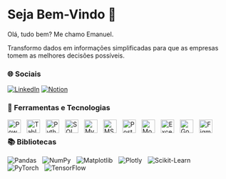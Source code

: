 # Seja Bem-Vindo 👋

Olá, tudo bem? Me chamo Emanuel.

Transformo dados em informações simplificadas para que as empresas tomem as melhores decisões possíveis.

### 🌐 Sociais

[![LinkedIn](https://img.shields.io/badge/linkedin-%230077B5.svg?style=for-the-badge&logo=linkedin&logoColor=white)](https://www.linkedin.com/in/emanuelsilvaa/)
[![Notion](https://img.shields.io/badge/Notion-%23000000.svg?style=for-the-badge&logo=notion&logoColor=white)](https://pollen-trillium-97b.notion.site/Portf-lio-de-Projetos-Emanuel-11d317396c2c80e88a99c5415b6ca586?pvs=4)

### 🧰 Ferramentas e Tecnologias

<img align="left" alt="Power BI" title="Power BI" width="30px" style="padding-right:10px;" src="https://github.com/user-attachments/assets/a06df1d4-902d-4e49-8927-4abe39f982ad" />
<img align="left" alt="Tableau" title="Tableau" width="30px" style="padding-right:10px;" src="https://github.com/user-attachments/assets/06e5deab-5875-45e7-943b-f2532e187419" />
<img align="left" alt="Python" title="Python" width="30px" style="padding-right:10px;" src="https://github.com/user-attachments/assets/0caef7a8-1579-4002-a5ae-df14f075e5eb" />
<img align="left" alt="SQL" title="SQL" width="30px" style="padding-right:10px;" src="https://github.com/user-attachments/assets/0624d2c0-39e1-48e5-93bf-d7f16b9591ce" />
<img align="left" alt="MySQL" title="MySQL" width="30px" style="padding-right:10px;" src="https://github.com/user-attachments/assets/5ec2abe0-797f-45d2-8b3d-17c4e0535aa4" />
<img align="left" alt="MS SQL Server" title="MS SQL Server" width="30px" style="padding-right:10px;" src="https://github.com/user-attachments/assets/15a7131c-9dde-4e3a-8340-80d02eb35dae" />
<img align="left" alt="PostgreSQL" title="PostgreSQL" width="30px" style="padding-right:10px;" src="https://github.com/user-attachments/assets/5a167432-58a9-46d2-aa75-5a7bb65f9aaa" />
<img align="left" alt="MongoDB" title="MongoDB" width="30px" style="padding-right:10px;" src="https://github.com/user-attachments/assets/a35f0211-0f09-4d44-8f78-3314fe44f3f5" />
<img align="left" alt="Excel" title="Excel" width="30px" style="padding-right:10px;" src="https://github.com/user-attachments/assets/bd190ea9-1183-4843-bdd6-eb2be5ce10e7" />
<img align="left" alt="Google Sheets" title="Google Sheets" width="30px" style="padding-right:10px;" src="https://github.com/user-attachments/assets/619868de-69cb-4d77-a31d-450fa68ad82b" />
<img align="left" alt="Figma" title="Figma" width="30px" style="padding-right:10px;" src="https://github.com/user-attachments/assets/ae6be15d-7d24-4b0e-b79f-0b7b884b5c25" />
<br />

### 📚 Bibliotecas

<img align="left" alt="Pandas" style="padding-right:10px;" src="https://img.shields.io/badge/pandas-%23150458.svg?style=for-the-badge&logo=pandas&logoColor=white" />
<img align="left" alt="NumPy"  style="padding-right:10px;" src="https://img.shields.io/badge/numpy-%23013243.svg?style=for-the-badge&logo=numpy&logoColor=white" />
<img align="left" alt="Matplotlib" style="padding-right:10px;" src="https://img.shields.io/badge/Matplotlib-%23ffffff.svg?style=for-the-badge&logo=Matplotlib&logoColor=black" />
<img align="left" alt="Plotly" style="padding-right:10px;" src="https://img.shields.io/badge/Plotly-%233F4F75.svg?style=for-the-badge&logo=plotly&logoColor=white" />
<img align="left" alt="Scikit-Learn" style="padding-right:10px;" src="https://img.shields.io/badge/scikit--learn-%23F7931E.svg?style=for-the-badge&logo=scikit-learn&logoColor=white" />
<img align="left" alt="PyTorch" style="padding-right:10px;" src="https://img.shields.io/badge/PyTorch-%23EE4C2C.svg?style=for-the-badge&logo=PyTorch&logoColor=white" />
<img align="left" alt="TensorFlow" style="padding-right:10px;" src="https://img.shields.io/badge/TensorFlow-%23FF6F00.svg?style=for-the-badge&logo=TensorFlow&logoColor=white" />
<br />
